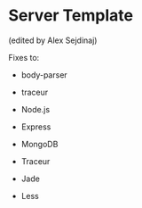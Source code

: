 Server Template
===============
(edited by Alex Sejdinaj)

Fixes to:
- body-parser
- traceur



- Node.js
- Express
- MongoDB
- Traceur
- Jade
- Less
